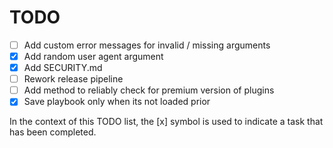# TODO

- [ ] Add custom error messages for invalid / missing arguments
- [x] Add random user agent argument
- [x] Add SECURITY.md
- [ ] Rework release pipeline
- [ ] Add method to reliably check for premium version of plugins
- [x] Save playbook only when its not loaded prior

In the context of this TODO list, the [x] symbol is used to indicate a task that has been completed.